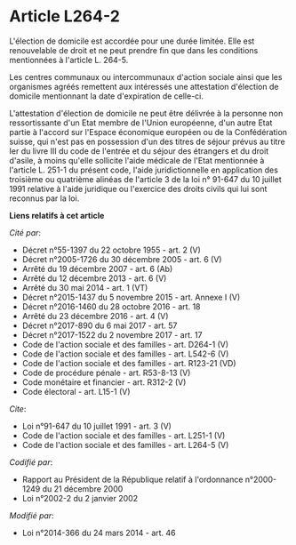 # Article L264-2

L'élection de domicile est accordée pour une durée limitée. Elle est renouvelable de droit et ne peut prendre fin que dans
les conditions mentionnées à l'article L. 264-5. 

Les centres communaux ou intercommunaux d'action sociale ainsi que les organismes agréés remettent aux intéressés une
attestation d'élection de domicile mentionnant la date d'expiration de celle-ci. 

L'attestation d'élection de domicile ne peut être délivrée à la personne non ressortissante d'un Etat membre de l'Union
européenne, d'un autre Etat partie à l'accord sur l'Espace économique européen ou de la Confédération suisse, qui n'est pas
en possession d'un des titres de séjour prévus au titre Ier du livre III du code de l'entrée et du séjour des étrangers et du
droit d'asile, à moins qu'elle sollicite l'aide médicale de l'Etat mentionnée à l'article L. 251-1 du présent code, l'aide
juridictionnelle en application des troisième ou quatrième alinéas de l'article 3 de la loi n° 91-647 du 10 juillet 1991
relative à l'aide juridique ou l'exercice des droits civils qui lui sont reconnus par la loi.

**Liens relatifs à cet article**

_Cité par_:

  - Décret n°55-1397 du 22 octobre 1955 - art. 2 (V)
  - Décret n°2005-1726 du 30 décembre 2005 - art. 6 (V)
  - Arrêté du 19 décembre 2007 - art. 6 (Ab)
  - Arrêté du 12 décembre 2013 - art. 6 (V)
  - Arrêté du 30 mai 2014 - art. 1 (VT)
  - Décret n°2015-1437 du 5 novembre 2015 - art. Annexe I (V)
  - Décret n°2016-1460 du 28 octobre 2016 - art. 18
  - Arrêté du 23 décembre 2016 - art. 4 (V)
  - Décret n°2017-890 du 6 mai 2017 - art. 57
  - Décret n°2017-1522 du 2 novembre 2017 - art. 17
  - Code de l'action sociale et des familles - art. D264-1 (V)
  - Code de l'action sociale et des familles - art. L542-6 (V)
  - Code de l'action sociale et des familles - art. R123-21 (VD)
  - Code de procédure pénale - art. R53-8-13 (V)
  - Code monétaire et financier - art. R312-2 (V)
  - Code électoral - art. L15-1 (V)

_Cite_:

  - Loi n°91-647 du 10 juillet 1991 - art. 3 (V)
  - Code de l'action sociale et des familles - art. L251-1 (V)
  - Code de l'action sociale et des familles - art. L264-5 (V)

_Codifié par_:

  - Rapport au Président de la République relatif à l'ordonnance n°2000-1249 du 21 décembre 2000
  - Loi n°2002-2 du 2 janvier 2002

_Modifié par_:

  - Loi n°2014-366 du 24 mars 2014 - art. 46
